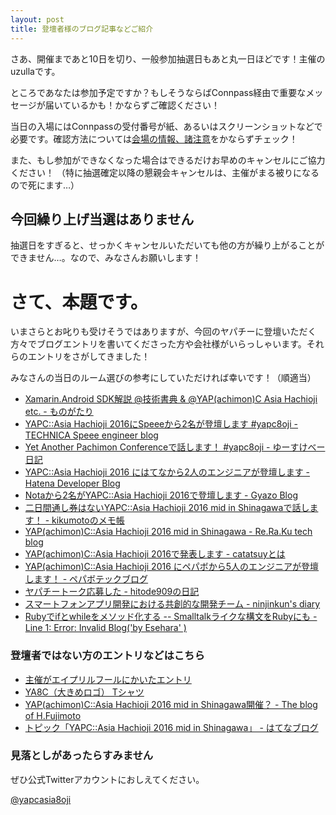```yaml
---
layout: post
title: 登壇者様のブログ記事などご紹介
---
```

さあ、開催まであと10日を切り、一般参加抽選日もあと丸一日ほどです！主催のuzullaです。

ところであなたは参加予定ですか？もしそうならばConnpass経由で重要なメッセージが届いているかも！かならずご確認ください！

当日の入場にはConnpassの受付番号が紙、あるいはスクリーンショットなどで必要です。確認方法については[会場の情報、諸注意](http://yapcasia8oji-2016mid.hachiojipm.org/venue_info/)をかならずチェック！

また、もし参加ができなくなった場合はできるだけお早めのキャンセルにご協力ください！
（特に抽選確定以降の懇親会キャンセルは、主催がまる被りになるので死にます…）

## 今回繰り上げ当選はありません

抽選日をすぎると、せっかくキャンセルいただいても他の方が繰り上がることができません…。なので、みなさんお願いします！


# さて、本題です。

いまさらとお叱りも受けそうではありますが、今回のヤパチーに登壇いただく方々でブログエントリを書いてくださった方や会社様がいらっしゃいます。それらのエントリをさがしてきました！

みなさんの当日のルーム選びの参考にしていただければ幸いです！（順適当）

- [Xamarin.Android SDK解説 @技術書典 & @YAP(achimon)C Asia Hachioji etc. - ものがたり](http://atsushieno.hatenablog.com/entry/2016/06/20/135204)
- [YAPC::Asia Hachioji 2016にSpeeeから2名が登壇します #yapc8oji - TECHNICA Speee engineer blog](http://technica-blog.jp/entry/2016/06/17/142319)
- [Yet Another Pachimon Conferenceで話します！ #yapc8oji - ゆーすけべー日記](http://blog.yusuke.be/entry/2016/06/08/073250)
- [YAPC::Asia Hachioji 2016 にはてなから2人のエンジニアが登壇します - Hatena Developer Blog](http://developer.hatenastaff.com/entry/2016/06/08/120449)
- [Notaから2名がYAPC::Asia Hachioji 2016で登壇します - Gyazo Blog](http://blogja.gyazo.com/entry/2016/06/08/154450)
- [二日間通し券はないYAPC::Asia Hachioji 2016 mid in Shinagawaで話します！ - kikumotoのメモ帳](http://kikumoto.hatenablog.com/entry/2016/06/11/004806)
- [YAP(achimon)C::Asia Hachioji 2016 mid in Shinagawa - Re.Ra.Ku tech blog](http://techblog.reraku.co.jp/entry/2016/06/15/191919)
- [YAP(achimon)C::Asia Hachioji 2016で発表します - catatsuyとは](http://catatsuy.hateblo.jp/entry/2016/06/11/201407)
- [YAP(achimon)C::Asia Hachioji 2016 にペパボから5人のエンジニアが登壇します！ - ペパボテックブログ](http://tech.pepabo.com/2016/06/09/yapc8oji/)
- [ヤパチートーク応募した - hitode909の日記](http://blog.sushi.money/entry/2016/05/31/180347)
- [スマートフォンアプリ開発における共創的な開発チーム - ninjinkun&#39;s diary](http://ninjinkun.hatenablog.com/entry/2016/06/12/161202)
- [Rubyでifとwhileをメソッド化する -- Smalltalkライクな構文をRubyにも - Line 1: Error: Invalid Blog(&#39;by Esehara&#39; )](http://bugrammer.hateblo.jp/entry/2016/06/14/070734)

### 登壇者ではない方のエントリなどはこちら

- [主催がエイプリルフールにかいたエントリ](http://uzulla.hateblo.jp/entry/2016/04/01/195512)
- [YA8C（大きめロゴ） Tシャツ](https://suzuri.jp/kkotaro0111/434076/t-shirt/s/white)
- [YAP(achimon)C::Asia Hachioji 2016 mid in Shinagawa開催？ - The blog of H.Fujimoto](http://www.h-fj.com/blog/archives/2016/04/17-095445.php)
- [トピック「YAPC::Asia Hachioji 2016 mid in Shinagawa」 - はてなブログ](http://blog.hatena.ne.jp/-/topic/YAPC%3A%3AAsia%20Hachioji%202016%20mid%20in%20Shinagawa)


### 見落としがあったらすみません

ぜひ公式Twitterアカウントにおしえてください。

[@yapcasia8oji](https://twitter.com/yapcasia8oji)
